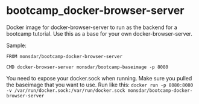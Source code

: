 # bootcamp_docker-browser-server
Docker image for docker-browser-server to run as the backend for a bootcamp tutorial. Use this as a base for your own docker-browser-server.

Sample:

```
FROM monsdar/bootcamp-docker-browser-server

CMD docker-browser-server monsdar/bootcamp-baseimage -p 8080
```

You need to expose your docker.sock when running. Make sure you pulled the baseimage that you want to use. Run like this: `docker run -p 8080:8080 -v /var/run/docker.sock:/var/run/docker.sock monsdar/bootcamp-docker-browser-server`

